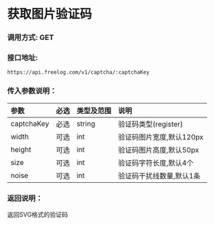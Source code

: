 # 获取图片验证码

### 调用方式: GET

### 接口地址:

```
https://api.freelog.com/v1/captcha/:captchaKey
```

### 传入参数说明：

| 参数 | 必选 | 类型及范围 | 说明 |
| :--- | :--- | :--- | :--- |
|captchaKey|必选|string|验证码类型(register)|
|width|可选|int|验证码图片宽度,默认120px|
|height|可选|int|验证码图片高度,默认50px|
|size|可选|int|验证码字符长度,默认4个|
|noise|可选|int|验证码干扰线数量,默认1条|

### 返回说明：
  返回SVG格式的验证码